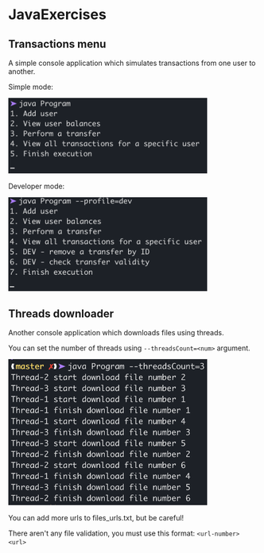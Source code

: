 # JavaExercises

## Transactions menu
A simple console application which simulates transactions from one user to another.

Simple mode:

<img src="/screenshots/transactions-menu.png" width="400">

Developer mode:

<img src="/screenshots/transactions-menu-dev.png" width="400">

## Threads downloader
Another console application which downloads files using threads. 

You can set the number of threads using ```--threadsCount=<num>``` argument.

<img src="/screenshots/threads-downloader.png" width="400">

You can add more urls to files_urls.txt, but be careful!

There aren't any file validation, you must use this format: ```<url-number> <url>```
